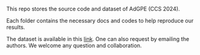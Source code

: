 
This repo stores the source code and dataset of AdGPE (CCS 2024).

Each folder contains the necessary docs and codes to help reproduce our results.

The dataset is available in this [link](https://drive.google.com/drive/folders/1H5AhXpDOo3R_-uHEjHxMDpHGoMdVneWh?usp=drive_link). 
One can also request by emailing the authors. We welcome any question and collaboration.